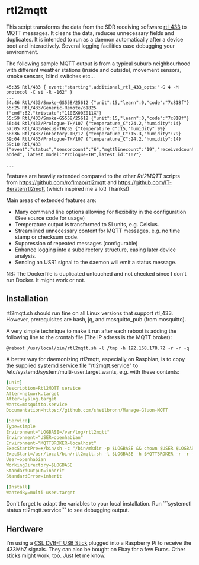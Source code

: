 # rtl2mqtt

This script transforms the data from the SDR receiving software [rtl_433](https://github.com/merbanan/rtl_433) to MQTT messages.
It cleans the data, reduces unnecessary fields and duplicates. It is intended to run as a daemon automatically after a device boot and interactively. Several logging facilities ease debugging your environment.

The following sample MQTT output is from a typical suburb neighbourhood with different weather stations (inside and outside), movement sensors, smoke sensors, blind switches etc...

```log
45:35 Rtl/433 { event:"starting",additional_rtl_433_opts:"-G 4 -M protocol -C si -R -162" }
...
54:46 Rtl/433/Smoke-GS558/25612 {"unit":15,"learn":0,"code":"7c818f"}
55:25 Rtl/433/Generic-Remote/61825 {"cmd":62,"tristate":"110ZX00Z011X"}
55:59 Rtl/433/Smoke-GS558/25612 {"unit":15,"learn":0,"code":"7c818f"}
56:44 Rtl/433/Prologue-TH/107 {"temperature_C":24.2,"humidity":14}
57:05 Rtl/433/Nexus-TH/35 {"temperature_C":15,"humidity":99}
58:36 Rtl/433/inFactory-TH/12 {"temperature_C":15.3,"humidity":79}
59:04 Rtl/433/Prologue-TH/107 {"temperature_C":24.2,"humidity":14}
59:10 Rtl/433 {"event":"status","sensorcount":"6","mqttlinecount":"19","receivedcount":"21",note:"sensor added", latest_model:"Prologue-TH",latest_id:"107"}

...
```

Features are heavily extended compared to the other *Rtl2MQTT* scripts from https://github.com/roflmao/rtl2mqtt and https://github.com/IT-Berater/rtl2mqtt (which inspired me a lot! Thanks!)

Main areas of extended features are:

 * Many command line options allowing for flexibility in the configuration (See source code for usage)
 * Temperature output is transformed to SI units, e.g. Celsius.
 * Streamlined unnecessary content for MQTT messages, e.g. no time stamp or checksum code.
 * Suppression of repeated messages (configurable)
 * Enhance logging into a subdirectory structure, easing later device analysis.
 * Sending an USR1 signal to the daemon will emit a status message.

NB: The Dockerfile is duplicated untouched and not checked since I don't run Docker. It might work or not.

## Installation

rtl2mqtt.sh should run fine on all Linux versions that support rtl_433.
However, prerequisites are bash, jq, and mosquitto_pub (from mosquitto).

A very simple technique to make it run after each reboot is adding the following line to the crontab file 
(The IP adress is the MQTT broker):

```crontab
@reboot /usr/local/bin/rtl2mqtt.sh -l /tmp -h 192.168.178.72 -r -r -q
```

A better way for daemonizing rtl2mqtt, especially on Raspbian, is to copy the supplied [systemd service file](https://www.raspberrypi.org/documentation/linux/usage/systemd.md) "rtl2mqtt.service" to /etc/systemd/system/multi-user.target.wants, e.g. with these contents:

```YAML
[Unit]
Description=Rtl2MQTT service
After=network.target
After=syslog.target
Wants=mosquitto.service
Documentation=https://github.com/sheilbronn/Manage-Gluon-MQTT

[Service]
Type=simple
Environment="LOGBASE=/var/log/rtl2mqtt"
Environment="USER=openhabian"
Environment="MQTTBROKER=localhost"
ExecStartPre=+/bin/sh -c "/bin/mkdir -p $LOGBASE && chown $USER $LOGBASE && logger $LOGBASE in place."
ExecStart=/usr/local/bin/rtl2mqtt.sh -l $LOGBASE -h $MQTTBROKER -r -r -q
User=openhabian
WorkingDirectory=$LOGBASE
StandardOutput=inherit
StandardError=inherit

[Install]
WantedBy=multi-user.target
```

Don't forget to adapt the variables to your local installation. Run ```systemctl status rtl2mqtt.service´´´ to see debugging output.

## Hardware

I'm using a [CSL DVB-T USB Stick](https://www.amazon.de/CSL-Realtek-Chip-Fernbedienung-Antenne-Windows/dp/B00CIQKFAO) plugged into a Raspberry Pi to receive the 433MhZ signals. They can also be bought on Ebay for a few Euros. Other sticks might work, too. Just let me know.
